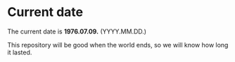 # Current date

The current date is **1976.07.09.** (YYYY.MM.DD.)

This repository will be good when the world ends, so we will know how long it lasted.